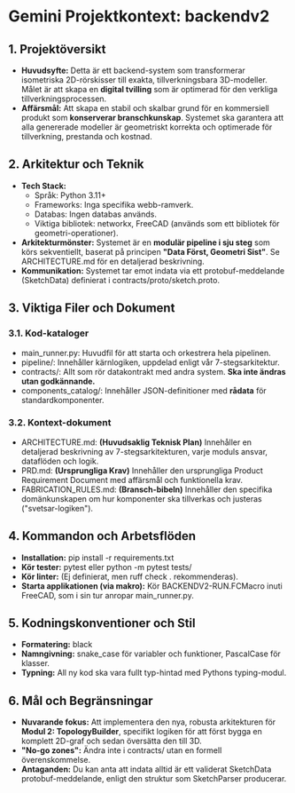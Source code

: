 # **Gemini Projektkontext: backendv2**

## **1\. Projektöversikt**

* **Huvudsyfte:** Detta är ett backend-system som transformerar isometriska 2D-rörskisser till exakta, tillverkningsbara 3D-modeller. Målet är att skapa en **digital tvilling** som är optimerad för den verkliga tillverkningsprocessen.  
* **Affärsmål:** Att skapa en stabil och skalbar grund för en kommersiell produkt som **konserverar branschkunskap**. Systemet ska garantera att alla genererade modeller är geometriskt korrekta och optimerade för tillverkning, prestanda och kostnad.

## **2\. Arkitektur och Teknik**

* **Tech Stack:**  
  * Språk: Python 3.11+  
  * Frameworks: Inga specifika webb-ramverk.  
  * Databas: Ingen databas används.  
  * Viktiga bibliotek: networkx, FreeCAD (används som ett bibliotek för geometri-operationer).  
* **Arkitekturmönster:** Systemet är en **modulär pipeline i sju steg** som körs sekventiellt, baserat på principen **"Data Först, Geometri Sist"**. Se ARCHITECTURE.md för en detaljerad beskrivning.  
* **Kommunikation:** Systemet tar emot indata via ett protobuf-meddelande (SketchData) definierat i contracts/proto/sketch.proto.

## **3\. Viktiga Filer och Dokument**

### **3.1. Kod-kataloger**

* main\_runner.py: Huvudfil för att starta och orkestrera hela pipelinen.  
* pipeline/: Innehåller kärnlogiken, uppdelad enligt vår 7-stegsarkitektur.  
* contracts/: Allt som rör datakontrakt med andra system. **Ska inte ändras utan godkännande.**  
* components\_catalog/: Innehåller JSON-definitioner med **rådata** för standardkomponenter.

### **3.2. Kontext-dokument**

* ARCHITECTURE.md: **(Huvudsaklig Teknisk Plan)** Innehåller en detaljerad beskrivning av 7-stegsarkitekturen, varje moduls ansvar, dataflöden och logik.  
* PRD.md: **(Ursprungliga Krav)** Innehåller den ursprungliga Product Requirement Document med affärsmål och funktionella krav.  
* FABRICATION\_RULES.md: **(Bransch-bibeln)** Innehåller den specifika domänkunskapen om hur komponenter ska tillverkas och justeras ("svetsar-logiken").

## **4\. Kommandon och Arbetsflöden**

* **Installation:** pip install \-r requirements.txt  
* **Kör tester:** pytest eller python \-m pytest tests/  
* **Kör linter:** (Ej definierat, men ruff check . rekommenderas).  
* **Starta applikationen (via makro):** Kör BACKENDV2-RUN.FCMacro inuti FreeCAD, som i sin tur anropar main\_runner.py.

## **5\. Kodningskonventioner och Stil**

* **Formatering:** black  
* **Namngivning:** snake\_case för variabler och funktioner, PascalCase för klasser.  
* **Typning:** All ny kod ska vara fullt typ-hintad med Pythons typing-modul.

## **6\. Mål och Begränsningar**

* **Nuvarande fokus:** Att implementera den nya, robusta arkitekturen för **Modul 2: TopologyBuilder**, specifikt logiken för att först bygga en komplett 2D-graf och sedan översätta den till 3D.  
* **"No-go zones":** Ändra inte i contracts/ utan en formell överenskommelse.  
* **Antaganden:** Du kan anta att indata alltid är ett validerat SketchData protobuf-meddelande, enligt den struktur som SketchParser producerar.